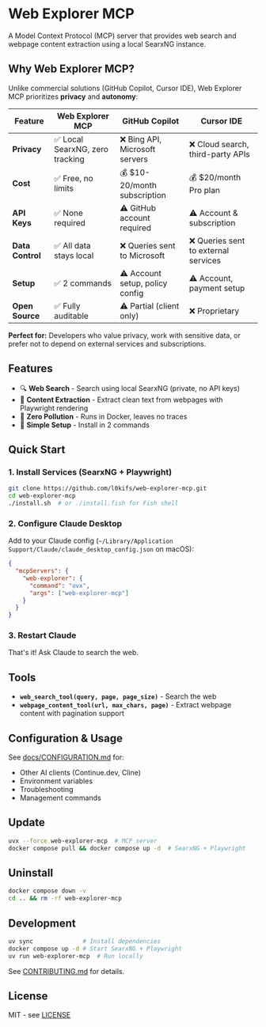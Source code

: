 # Web Explorer MCP

A Model Context Protocol (MCP) server that provides web search and webpage content extraction using a local SearxNG instance.

## Why Web Explorer MCP?

Unlike commercial solutions (GitHub Copilot, Cursor IDE), Web Explorer MCP prioritizes **privacy** and **autonomy**:

| Feature          | Web Explorer MCP               | GitHub Copilot                 | Cursor IDE                          |
| ---------------- | ------------------------------ | ------------------------------ | ----------------------------------- |
| **Privacy**      | ✅ Local SearxNG, zero tracking | ❌ Bing API, Microsoft servers  | ❌ Cloud search, third-party APIs    |
| **Cost**         | ✅ Free, no limits              | 💰 $10-20/month subscription    | 💰 $20/month Pro plan                |
| **API Keys**     | ✅ None required                | ⚠️ GitHub account required      | ⚠️ Account & subscription            |
| **Data Control** | ✅ All data stays local         | ❌ Queries sent to Microsoft    | ❌ Queries sent to external services |
| **Setup**        | ✅ 2 commands                   | ⚠️ Account setup, policy config | ⚠️ Account, payment setup            |
| **Open Source**  | ✅ Fully auditable              | ⚠️ Partial (client only)        | ❌ Proprietary                       |

**Perfect for:** Developers who value privacy, work with sensitive data, or prefer not to depend on external services and subscriptions.

## Features

- 🔍 **Web Search** - Search using local SearxNG (private, no API keys)
- 📄 **Content Extraction** - Extract clean text from webpages with Playwright rendering
- 🐳 **Zero Pollution** - Runs in Docker, leaves no traces
- 🚀 **Simple Setup** - Install in 2 commands

## Quick Start

### 1. Install Services (SearxNG + Playwright)

```bash
git clone https://github.com/l0kifs/web-explorer-mcp.git
cd web-explorer-mcp
./install.sh  # or ./install.fish for Fish shell
```

### 2. Configure Claude Desktop

Add to your Claude config (`~/Library/Application Support/Claude/claude_desktop_config.json` on macOS):

```json
{
  "mcpServers": {
    "web-explorer": {
      "command": "uvx",
      "args": ["web-explorer-mcp"]
    }
  }
}
```

### 3. Restart Claude

That's it! Ask Claude to search the web.

## Tools

- **`web_search_tool(query, page, page_size)`** - Search the web
- **`webpage_content_tool(url, max_chars, page)`** - Extract webpage content with pagination support

## Configuration & Usage

See [docs/CONFIGURATION.md](docs/CONFIGURATION.md) for:
- Other AI clients (Continue.dev, Cline)
- Environment variables
- Troubleshooting
- Management commands

## Update

```bash
uvx --force web-explorer-mcp  # MCP server
docker compose pull && docker compose up -d  # SearxNG + Playwright
```

## Uninstall

```bash
docker compose down -v
cd .. && rm -rf web-explorer-mcp
```

## Development

```bash
uv sync              # Install dependencies
docker compose up -d # Start SearxNG + Playwright
uv run web-explorer-mcp  # Run locally
```

See [CONTRIBUTING.md](CONTRIBUTING.md) for details.

## License

MIT - see [LICENSE](LICENSE)